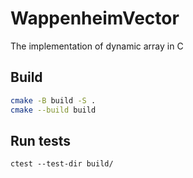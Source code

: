 # WappenheimVector
The implementation of dynamic array in C

## Build
```bash
cmake -B build -S .
cmake --build build
```

## Run tests
```
ctest --test-dir build/
```